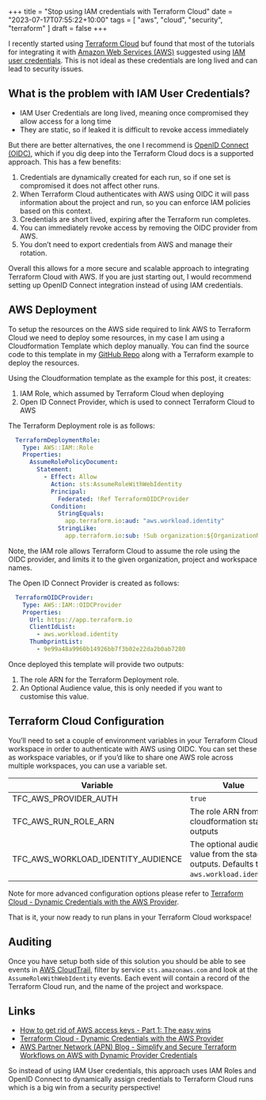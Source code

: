 +++
title = "Stop using IAM credentials with Terraform Cloud"
date = "2023-07-17T07:55:22+10:00"
tags = [ "aws", "cloud", "security", "terraform" ]
draft = false
+++

I recently started using [Terraform Cloud](https://www.terraform.io/) buf found that most of the tutorials for integrating it with [Amazon Web Services (AWS)](https://aws.amazon.com/) suggested using [IAM user credentials](https://aws.amazon.com/iam/features/managing-user-credentials/). This is not ideal as these credentials are long lived and can lead to security issues. 

## What is the problem with IAM User Credentials?

- IAM User Credentials are long lived, meaning once compromised they allow access for a long time
- They are static, so if leaked it is difficult to revoke access immediately 

But there are better alternatives, the one I recommend is [OpenID Connect (OIDC)](https://openid.net/developers/how-connect-works/), which if you dig deep into the Terraform Cloud docs is a supported approach. This has a few benefits:

1. Credentials are dynamically created for each run, so if one set is compromised it does not affect other runs.
2. When Terraform Cloud authenticates with AWS using OIDC it will pass information about the project and run, so you can enforce IAM policies based on this context.
3. Credentials are short lived, expiring after the Terraform run completes.
4. You can immediately revoke access by removing the OIDC provider from AWS.
5. You don’t need to export credentials from AWS and manage their rotation. 

Overall this allows for a more secure and scalable approach to integrating Terraform Cloud with AWS. If you are just starting out, I would recommend setting up OpenID Connect integration instead of using IAM credentials.

## AWS Deployment

To setup the resources on the AWS side required to link AWS to Terraform Cloud we need to deploy some resources, in my case I am using a Cloudformation Template which deploy manually. You can find the source code to this template in my [GitHub Repo](https://github.com/wolfeidau/terraform-cloud-aws-blog) along with a Terraform example to deploy the resources.

Using the Cloudformation template as the example for this post, it creates:

1. IAM Role, which assumed by Terraform Cloud when deploying
2. Open ID Connect Provider, which is used to connect Terraform Cloud to AWS

The Terraform Deployment role is as follows:

```yaml
  TerraformDeploymentRole:
    Type: AWS::IAM::Role
    Properties:
      AssumeRolePolicyDocument:
        Statement:
          - Effect: Allow
            Action: sts:AssumeRoleWithWebIdentity
            Principal:
              Federated: !Ref TerraformOIDCProvider
            Condition:
              StringEquals:
                app.terraform.io:aud: "aws.workload.identity"
              StringLike:
                app.terraform.io:sub: !Sub organization:${OrganizationName}:project:${ProjectName}:workspace:${WorkspaceName}:run_phase:*
```

Note, the IAM role allows Terraform Cloud to assume the role using the OIDC provider, and limits it to the given organization, project and workspace names.

The Open ID Connect Provider is created as follows:

```yaml
  TerraformOIDCProvider:
    Type: AWS::IAM::OIDCProvider
    Properties:
      Url: https://app.terraform.io
      ClientIdList:
        - aws.workload.identity
      ThumbprintList:
        - 9e99a48a9960b14926bb7f3b02e22da2b0ab7280
```

Once deployed this template will provide two outputs:

1. The role ARN for the Terraform Deployment role.
2. An Optional Audience value, this is only needed if you want to customise this value.

## Terraform Cloud Configuration

You’ll need to set a couple of environment variables in your Terraform Cloud workspace in order to authenticate with AWS using OIDC. You can set these as workspace variables, or if you’d like to share one AWS role across multiple workspaces, you can use a variable set.

| Variable      | Value |
| ----------- | ----------- |
| TFC_AWS_PROVIDER_AUTH  | `true`       |
| TFC_AWS_RUN_ROLE_ARN   | The role ARN from the cloudformation stack outputs |
| TFC_AWS_WORKLOAD_IDENTITY_AUDIENCE   | The optional audience value from the stack outputs. Defaults to `aws.workload.identity`. |

Note for more advanced configuration options please refer to [Terraform Cloud - Dynamic Credentials with the AWS Provider](https://developer.hashicorp.com/terraform/cloud-docs/workspaces/dynamic-provider-credentials/aws-configuration).

That is it, your now ready to run plans in your Terraform Cloud workspace!

## Auditing

Once you have setup both side of this solution you should be able to see events in [AWS CloudTrail](https://aws.amazon.com/cloudtrail/), filter by service `sts.amazonaws.com` and look at the `AssumeRoleWithWebIdentity` events. Each event will contain a record of the Terraform Cloud run, and the name of the project and workspace.
## Links

* [How to get rid of AWS access keys - Part 1: The easy wins](https://www.wiz.io/blog/how-to-get-rid-of-aws-access-keys-part-1-the-easy-wins)
* [Terraform Cloud - Dynamic Credentials with the AWS Provider](https://developer.hashicorp.com/terraform/cloud-docs/workspaces/dynamic-provider-credentials/aws-configuration)
* [AWS Partner Network (APN) Blog - Simplify and Secure Terraform Workflows on AWS with Dynamic Provider Credentials](https://aws.amazon.com/blogs/apn/simplify-and-secure-terraform-workflows-on-aws-with-dynamic-provider-credentials/)

So instead of using IAM User credentials, this approach uses IAM Roles and OpenID Connect to dynamically assign credentials to Terraform Cloud runs which is a big win from a security perspective!